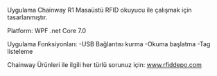 Uygulama Chainway R1 Masaüstü RFID okuyucu ile çalışmak için tasarlanmıştır.

Platform: WPF .net Core 7.0

Uygulama Fonksiyonları:
-USB Bağlantısı kurma
-Okuma başlatma
-Tag listeleme

Chainway Ürünleri ile ilgili her türlü sorunuz için:
www.rfiddepo.com
